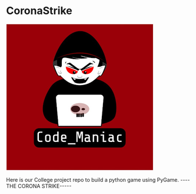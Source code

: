 # CoronaStrike
![Code_Maniac](Code_Maniac.jpg)

Here is our College project repo to build a python game using PyGame.
----THE CORONA STRIKE-----
